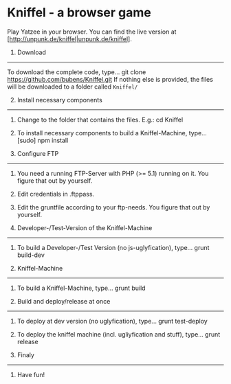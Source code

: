 Kniffel - a browser game
========================
Play Yatzee in your browser. You can find the live version at [http://unpunk.de/kniffel|unpunk.de/kniffel].

1. Download
-----------
To download the complete code, type...
    git clone https://github.com/bubens/Kniffel.git
If nothing else is provided, the files will be downloaded to a folder called ```Kniffel/```

2. Install necessary components
-------------------------------
1. Change to the folder that contains the files. E.g.:
    cd Kniffel
2. To install necessary components to build a Kniffel-Machine, type...
    [sudo] npm install

3. Configure FTP
----------------
1. You need a running FTP-Server with PHP (>= 5.1) running on it. You figure that out by yourself.
2. Edit credentials in .ftppass.
3. Edit the gruntfile according to your ftp-needs. You figure that out by yourself.

4. Developer-/Test-Version of the Kniffel-Machine
-------------------------------------------------
1. To build a Developer-/Test Version (no js-uglyfication), type...
    grunt build-dev

5. Kniffel-Machine
-----------------------------------------
1. To build a Kniffel-Machine, type...
    grunt build

6. Build and deploy/release at once
-----------------------------------
1. To deploy at dev version (no uglyfication), type...
    grunt test-deploy
2. To deploy the kniffel machine (incl. ugliyfication and stuff), type...
    grunt release

7. Finaly
---------
1. Have fun!